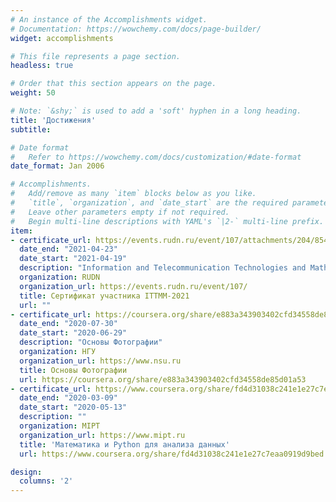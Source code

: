 ```yaml
---
# An instance of the Accomplishments widget.
# Documentation: https://wowchemy.com/docs/page-builder/
widget: accomplishments

# This file represents a page section.
headless: true

# Order that this section appears on the page.
weight: 50

# Note: `&shy;` is used to add a 'soft' hyphen in a long heading.
title: 'Достижения'
subtitle:

# Date format
#   Refer to https://wowchemy.com/docs/customization/#date-format
date_format: Jan 2006

# Accomplishments.
#   Add/remove as many `item` blocks below as you like.
#   `title`, `organization`, and `date_start` are the required parameters.
#   Leave other parameters empty if not required.
#   Begin multi-line descriptions with YAML's `|2-` multi-line prefix.
item:
- certificate_url: https://events.rudn.ru/event/107/attachments/204/854/ittmm-2021%2Bcover.pdf
  date_end: "2021-04-23"
  date_start: "2021-04-19"
  description: "Information and Telecommunication Technologies and Mathematical Modeling of High-Tech Systems 2021"
  organization: RUDN
  organization_url: https://events.rudn.ru/event/107/
  title: Сертификат участника ITTMM-2021
  url: ""
- certificate_url: https://coursera.org/share/e883a343903402cfd34558de85d01a53
  date_end: "2020-07-30"
  date_start: "2020-06-29"
  description: "Основы Фотографии"
  organization: НГУ
  organization_url: https://www.nsu.ru
  title: Основы Фотографии
  url: https://coursera.org/share/e883a343903402cfd34558de85d01a53
- certificate_url: https://www.coursera.org/share/fd4d31038c241e1e27c7eaa0919d9bed
  date_end: "2020-03-09"
  date_start: "2020-05-13"
  description: ""
  organization: MIPT
  organization_url: https://www.mipt.ru
  title: 'Математика и Python для анализа данных'
  url: https://www.coursera.org/share/fd4d31038c241e1e27c7eaa0919d9bed

design:
  columns: '2' 
---
```


